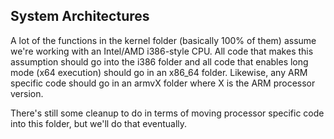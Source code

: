 ## System Architectures
A lot of the functions in the kernel folder (basically 100% of them) assume we're working with an Intel/AMD i386-style CPU.
All code that makes this assumption should go into the i386 folder and all code that enables long mode (x64 execution) should go in an x86_64 folder. Likewise, any ARM specific code should go in an armvX folder where X is the ARM processor version.

There's still some cleanup to do in terms of moving processor specific code into this folder, but we'll do that eventually.

